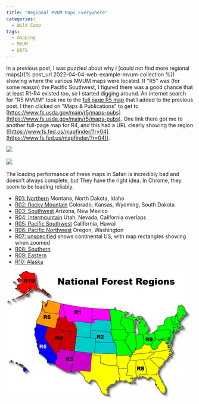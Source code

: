 ```yaml
---
title: "Regional MVUM Maps Everywhere"
categories:
  - Wild Camp
tags:
  - mapping
  - MVUM
  - USFS
---
```


In a previous post, I was puzzled about why I [could not find more regional maps]({% post_url 2022-04-04-web-example-mvum-collection %}) showing where the various MVUM maps were located. If "R5" was (for some reason) the Pacific Southwest, I figured there was a good chance that at least R1-R4 existed too, so I started digging around. An internet search for "R5 MVUM" took me to the [full page R5 map](https://www.fs.usda.gov/Internet/FSE_DOCUMENTS/fseprd614063.html) that I added to the previous post. I then clicked on "Maps & Publications" to get to [https://www.fs.usda.gov/main/r5/maps-pubs](https://www.fs.usda.gov/main/r5/maps-pubs). One link there got me to another full-page map for R4, and this had a URL clearly showing the region ([https://www.fs.fed.us/mapfinder/?r=04](https://www.fs.fed.us/mapfinder/?r=04)). 

<a href="/assets/blog/2022-07-24-regional-mvum-maps-everywhere/screenshot-region-default.png"><img src="/assets/blog/2022-07-24-regional-mvum-maps-everywhere/screenshot-region-default.png"></a>

<a href="/assets/blog/2022-07-24-regional-mvum-maps-everywhere/screenshot-region-default.png"><img src="/assets/blog/2022-07-24-regional-mvum-maps-everywhere/screenshot-region-zoomed.png"></a>

The loading performance of these maps in Safari is incredibly bad and doesn't always complete, but They have the right idea. In Chrome, they seem to be loading reliably.

- [R01: Northern](https://www.fs.fed.us/mapfinder/?r=01) Montana, North Dakota, Idaho
- [R02: Rocky Mountain](https://www.fs.fed.us/mapfinder/?r=02) Colorado, Kansas, Wyoming, South Dakota
- [R03: Southwest](https://www.fs.fed.us/mapfinder/?r=03) Arizona, New Mexico
- [R04: Intermountain](https://www.fs.fed.us/mapfinder/?r=04) Utah, Nevada, California overlaps
- [R05: Pacific Southwest](https://www.fs.fed.us/mapfinder/?r=05) California, Hawaii
- [R06: Pacific Northwest](https://www.fs.fed.us/mapfinder/?r=06) Oregon, Washington
- [R07: unspecified](https://www.fs.fed.us/mapfinder/?r=07) shows continental US, with map rectangles showing when zoomed
- [R08: Southern](https://www.fs.fed.us/mapfinder/?r=08)
- [R09: Eastern](https://www.fs.fed.us/mapfinder/?r=09)
- [R10: Alaska](https://www.fs.fed.us/mapfinder/?r=10)

[![USFS Regions Map](/assets/blog/2022-07-24-regional-mvum-maps-everywhere/stelprdb5136476.jpg)](https://www.fs.usda.gov/detail/r1/about-region/overview/?cid=stelprdb5110505)